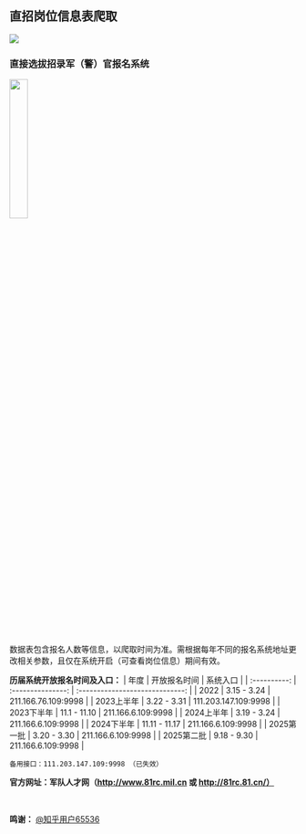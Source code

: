 ## 直招岗位信息表爬取
![](https://skillicons.dev/icons?i=py)

### 直接选拔招录军（警）官报名系统

<img src="https://user-images.githubusercontent.com/97808991/228814171-162385b9-b1d6-478b-93ec-5f3e05206c75.png" width="25%">

数据表包含报名人数等信息，以爬取时间为准。需根据每年不同的报名系统地址更改相关参数，且仅在系统开启（可查看岗位信息）期间有效。

**历届系统开放报名时间及入口：**
| 年度         | 开放报名时间      | 系统入口                        |
| :----------: | :---------------: | :-----------------------------: |
| 2022         | 3.15 - 3.24       | 211.166.76.109:9998             |
| 2023上半年   | 3.22 - 3.31       | 111.203.147.109:9998            |
| 2023下半年   | 11.1 - 11.10      | 211.166.6.109:9998              |
| 2024上半年   | 3.19 - 3.24       | 211.166.6.109:9998              |
| 2024下半年   | 11.11 - 11.17     | 211.166.6.109:9998              |
| 2025第一批   | 3.20 - 3.30       | 211.166.6.109:9998              |
| 2025第二批   | 9.18 - 9.30       | 211.166.6.109:9998              |

```
备用接口：111.203.147.109:9998 （已失效）
```

**官方网址：军队人才网（http://www.81rc.mil.cn 或 http://81rc.81.cn/）**

<br>

**鸣谢：** [@知乎用户65536](https://www.zhihu.com/people/tu-ge-ji-li-38)
